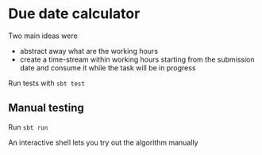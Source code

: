 # Due date calculator

Two main ideas were
* abstract away what are the working hours
* create a time-stream within working hours starting from the submission date and consume it while the task will be in progress

Run tests with `sbt test`

## Manual testing

Run `sbt run`

An interactive shell lets you try out the algorithm manually
